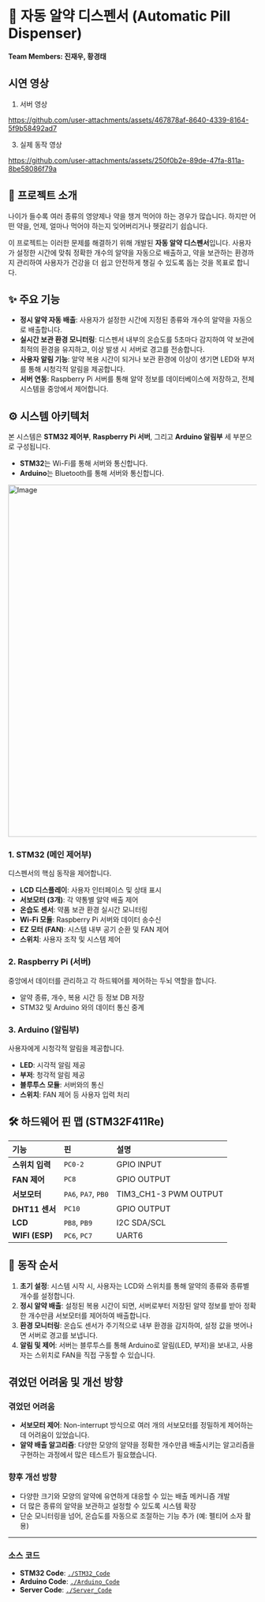 # 💊 자동 알약 디스펜서 (Automatic Pill Dispenser)

**Team Members: 진재우, 황경태**

## 시연 영상
1. 서버 영상

https://github.com/user-attachments/assets/467878af-8640-4339-8164-5f9b58492ad7

3. 실제 동작 영상
   
https://github.com/user-attachments/assets/250f0b2e-89de-47fa-811a-8be58086f79a

## 📖 프로젝트 소개

나이가 들수록 여러 종류의 영양제나 약을 챙겨 먹어야 하는 경우가 많습니다. 하지만 어떤 약을, 언제, 얼마나 먹어야 하는지 잊어버리거나 헷갈리기 쉽습니다.

이 프로젝트는 이러한 문제를 해결하기 위해 개발된 **자동 알약 디스펜서**입니다. 사용자가 설정한 시간에 맞춰 정확한 개수의 알약을 자동으로 배출하고, 약을 보관하는 환경까지 관리하여 사용자가 건강을 더 쉽고 안전하게 챙길 수 있도록 돕는 것을 목표로 합니다.

## ✨ 주요 기능

* **정시 알약 자동 배출**: 사용자가 설정한 시간에 지정된 종류와 개수의 알약을 자동으로 배출합니다.
* **실시간 보관 환경 모니터링**: 디스펜서 내부의 온습도를 5초마다 감지하여 약 보관에 최적의 환경을 유지하고, 이상 발생 시 서버로 경고를 전송합니다.
* **사용자 알림 기능**: 알약 복용 시간이 되거나 보관 환경에 이상이 생기면 LED와 부저를 통해 시청각적 알림을 제공합니다.
* **서버 연동**: Raspberry Pi 서버를 통해 알약 정보를 데이터베이스에 저장하고, 전체 시스템을 중앙에서 제어합니다.

## ⚙️ 시스템 아키텍처

본 시스템은 **STM32 제어부**, **Raspberry Pi 서버**, 그리고 **Arduino 알림부** 세 부분으로 구성됩니다.

* **STM32**는 Wi-Fi를 통해 서버와 통신합니다.
* **Arduino**는 Bluetooth를 통해 서버와 통신합니다.

<img width="1130" height="714" alt="Image" src="https://github.com/user-attachments/assets/69837168-c7b7-4d87-aff0-0b7c37574ed6" />


### **1. STM32 (메인 제어부)**
디스펜서의 핵심 동작을 제어합니다.

* **LCD 디스플레이**: 사용자 인터페이스 및 상태 표시
* **서보모터 (3개)**: 각 약통별 알약 배출 제어
* **온습도 센서**: 약품 보관 환경 실시간 모니터링
* **Wi-Fi 모듈**: Raspberry Pi 서버와 데이터 송수신
* **EZ 모터 (FAN)**: 시스템 내부 공기 순환 및 FAN 제어
* **스위치**: 사용자 조작 및 시스템 제어

### **2. Raspberry Pi (서버)**
중앙에서 데이터를 관리하고 각 하드웨어를 제어하는 두뇌 역할을 합니다.

* 알약 종류, 개수, 복용 시간 등 정보 DB 저장
* STM32 및 Arduino 와의 데이터 통신 중계

### **3. Arduino (알림부)**
사용자에게 시청각적 알림을 제공합니다.

* **LED**: 시각적 알림 제공
* **부저**: 청각적 알림 제공
* **블루투스 모듈**: 서버와의 통신
* **스위치**: FAN 제어 등 사용자 입력 처리

## 🛠️ 하드웨어 핀 맵 (STM32F411Re)

| 기능 | 핀 | 설명 |
| :--- | :--- | :--- |
| **스위치 입력** | `PC0-2` | GPIO INPUT |
| **FAN 제어** | `PC8` | GPIO OUTPUT |
| **서보모터** | `PA6`, `PA7`, `PB0` | TIM3_CH1-3 PWM OUTPUT |
| **DHT11 센서** | `PC10` | GPIO OUTPUT |
| **LCD** | `PB8`, `PB9` | I2C SDA/SCL |
| **WIFI (ESP)** | `PC6`, `PC7` | UART6 |

## 🚀 동작 순서

1.  **초기 설정**: 시스템 시작 시, 사용자는 LCD와 스위치를 통해 알약의 종류와 종류별 개수를 설정합니다.
2.  **정시 알약 배출**: 설정된 복용 시간이 되면, 서버로부터 저장된 알약 정보를 받아 정확한 개수만큼 서보모터를 제어하여 배출합니다.
3.  **환경 모니터링**: 온습도 센서가 주기적으로 내부 환경을 감지하여, 설정 값을 벗어나면 서버로 경고를 보냅니다.
4.  **알림 및 제어**: 서버는 블루투스를 통해 Arduino로 알림(LED, 부저)을 보내고, 사용자는 스위치로 FAN을 직접 구동할 수 있습니다.

## 겪었던 어려움 및 개선 방향

### **겪었던 어려움**

* **서보모터 제어**: Non-interrupt 방식으로 여러 개의 서보모터를 정밀하게 제어하는 데 어려움이 있었습니다.
* **알약 배출 알고리즘**: 다양한 모양의 알약을 정확한 개수만큼 배출시키는 알고리즘을 구현하는 과정에서 많은 테스트가 필요했습니다.

### **향후 개선 방향**

* 다양한 크기와 모양의 알약에 유연하게 대응할 수 있는 배출 메커니즘 개발
* 더 많은 종류의 알약을 보관하고 설정할 수 있도록 시스템 확장
* 단순 모니터링을 넘어, 온습도를 자동으로 조절하는 기능 추가 (예: 펠티어 소자 활용)

---
### **소스 코드**
* **STM32 Code**: [`./STM32_Code`](https://github.com/bbangx2/intel_mini_project_1/tree/470351239bbd249337618bbd2e411f06a66c086b/1.%EC%BD%94%EB%93%9C/STM32)
* **Arduino Code**: [`./Arduino_Code`](https://github.com/bbangx2/intel_mini_project_1/tree/470351239bbd249337618bbd2e411f06a66c086b/1.%EC%BD%94%EB%93%9C/arduinio/mini_project)
* **Server Code**: [`./Server_Code`](https://github.com/bbangx2/Intel_mini_project_1/tree/7bd3a93b2db8a3547e7e12849eddb72e5409e7c0/1.%EC%BD%94%EB%93%9C/Raspberry%20Pi)
